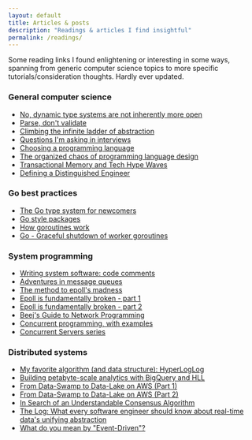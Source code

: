 ```yaml
---
layout: default
title: Articles & posts
description: "Readings & articles I find insightful"
permalink: /readings/
---
```


Some reading links I found enlightening or interesting in some ways, spanning
from generic computer science topics to more specific tutorials/consideration
thoughts. Hardly ever updated.

### General computer science

- [No, dynamic type systems are not inherently more open](https://lexi-lambda.github.io/blog/2020/01/19/no-dynamic-type-systems-are-not-inherently-more-open/)
- [Parse, don't validate](https://lexi-lambda.github.io/blog/2019/11/05/parse-don-t-validate/)
- [Climbing the infinite ladder of abstraction](https://lexi-lambda.github.io/blog/2016/08/11/climbing-the-infinite-ladder-of-abstraction/)
- [Questions I'm asking in interviews](https://jvns.ca/blog/2013/12/30/questions-im-asking-in-interviews/)
- [Choosing a programming language](https://thesquareplanet.com/blog/choosing-a-programming-language/)
- [The organized chaos of programming language design](https://medium.com/coinmonks/the-organized-chaos-of-programming-language-design-1e0a95067afb)
- [Transactional Memory and Tech Hype Waves](https://blog.jessfraz.com/post/transactional-memory-and-tech-hype-waves/)
- [Defining a Distinguished Engineer](https://blog.jessfraz.com/post/defining-a-distinguished-engineer/)

### Go best practices

- [The Go type system for newcomers](https://rakyll.org/typesystem/)
- [Go style packages](https://rakyll.org/style-packages/)
- [How goroutines work](https://blog.nindalf.com/posts/how-goroutines-work/)
- [Go - Graceful shutdown of worker goroutines](https://callistaenterprise.se/blogg/teknik/2019/10/05/go-worker-cancellation/)

### System programming

- [Writing system software: code comments](http://antirez.com/news/124)
- [Adventures in message queues](http://antirez.com/news/88)
- [The method to epoll's madness](https://copyconstruct.medium.com/the-method-to-epolls-madness-d9d2d6378642)
- [Epoll is fundamentally broken - part 1](https://idea.popcount.org/2017-02-20-epoll-is-fundamentally-broken-12/)
- [Epoll is fundamentally broken - part 2](https://idea.popcount.org/2017-03-20-epoll-is-fundamentally-broken-22/)
- [Beej's Guide to Network Programming](https://beej.us/guide/bgnet/html/)
- [Concurrent programming, with examples](https://begriffs.com/posts/2020-03-23-concurrent-programming.html)
- [Concurrent Servers series](https://eli.thegreenplace.net/2017/concurrent-servers-part-1-introduction/)

### Distributed systems

- [My favorite algorithm (and data structure): HyperLogLog](https://odino.org/my-favorite-data-structure-hyperloglog/)
- [Building petabyte-scale analytics with BigQuery and HLL](https://medium.com/permutive/petabyte-analytics-with-bigquery-hll-af0f7a70b66d)
- [From Data-Swamp to Data-Lake on AWS (Part 1)](https://engineering.depop.com/from-data-swamp-to-data-lake-on-aws-part-1-6fcf83f2c26e)
- [From Data-Swamp to Data-Lake on AWS (Part 2)](https://engineering.depop.com/data-swamp-to-data-lake-on-aws-part-2-12b2bf80ba7a)
- [In Search of an Understandable Consensus Algorithm](https://raft.github.io/raft.pdf)
- [The Log: What every software engineer should know about real-time data's unifying abstraction](https://engineering.linkedin.com/distributed-systems/log-what-every-software-engineer-should-know-about-real-time-datas-unifying)
- [What do you mean by "Event-Driven"?](https://martinfowler.com/articles/201701-event-driven.html)
